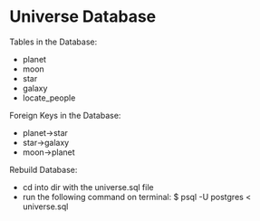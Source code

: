 # Universe Database

Tables in the Database:
- planet
- moon
- star
- galaxy
- locate_people


Foreign Keys in the Database:
- planet->star
- star->galaxy
- moon->planet

Rebuild Database:
- cd into dir with the universe.sql file
- run the following command on terminal: $ psql -U postgres < universe.sql
